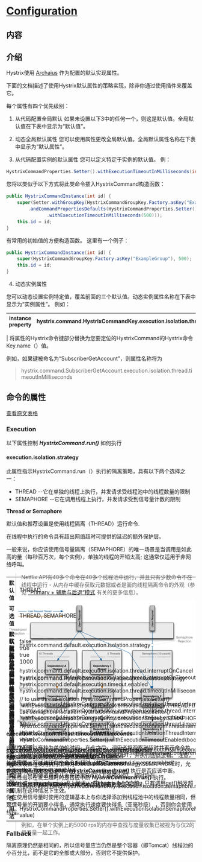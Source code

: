 [Configuration](https://github.com/Netflix/Hystrix/wiki/Configuration)
===
## 内容
<!-- toc -->
## 介绍
Hystrix使用 [Archaius](https://github.com/Netflix/archaius) 作为配置的默认实现属性。

下面的文档描述了使用Hystrix默认属性的策略实现，除非你通过使用插件来覆盖它。

每个属性有四个优先级别：

1. 从代码配置全局默认
如果未设置以下3中的任何一个，则这是默认值。全局默认值在下表中显示为“默认值”。

2. 动态全局默认属性
您可以使用属性更改全局默认值。全局默认属性名称在下表中显示为“默认属性”。

3. 从代码配置实例的默认属性
您可以定义特定于实例的默认值。 例：

```java
HystrixCommandProperties.Setter().withExecutionTimeoutInMilliseconds(int value)
```

您将以类似于以下方式将此类命令插入HystrixCommand构造函数：

```java
public HystrixCommandInstance(int id) {
    super(Setter.withGroupKey(HystrixCommandGroupKey.Factory.asKey("ExampleGroup"))
        .andCommandPropertiesDefaults(HystrixCommandProperties.Setter()
               .withExecutionTimeoutInMilliseconds(500)));
    this.id = id;
}
```

有常用的初始值的方便构造函数。 这里有一个例子：

```java
public HystrixCommandInstance(int id) {
    super(HystrixCommandGroupKey.Factory.asKey("ExampleGroup"), 500);
    this.id = id;
}
```

4. 动态实例属性

您可以动态设置实例特定值，覆盖前面的三个默认值。动态实例属性名称在下表中显示为“实例属性”。
例如：

  instance property |  hystrix.command.HystrixCommandKey.execution.isolation.thread.timeoutInMilliseconds
 -----|------
 |
将属性的Hystrix命令键部分替换为您要定位的HystrixCommand的Hystrix命令Key.name（）值。

例如，如果键被命名为“SubscriberGetAccount”，则属性名称将为
>hystrix.command.SubscriberGetAccount.execution.isolation.thread.timeoutInMilliseconds

## 命令的属性
[查看原文表格](https://github.com/Netflix/Hystrix/wiki/Configuration#command-properties)

### Execution

以下属性控制 ***HystrixCommand.run()*** 如何执行

#### execution.isolation.strategy

此属性指示HystrixCommand.run（）执行的隔离策略，具有以下两个选择之一：

* THREAD --它在单独的线程上执行，并发请求受线程池中的线程数量的限制
* SEMAPHORE --它在调用线程上执行，并发请求受到信号量计数的限制

**Thread or Semaphore**

默认值和推荐设置是使用线程隔离（THREAD）运行命令.

在线程中执行的命令具有超出网络超时可提供的延迟的额外保护层。

一般来说，你应该使用信号量隔离（SEMAPHORE）的唯一场景是当调用是如此高的量（每秒百万次，每个实例），单独的线程的开销太高; 这通常仅适用于非网络呼叫。
>Netflix API有40多个命令在40多个线程池中运行，并且只有少数命令不在线程中运行 - 从内存中缓存获取元数据或者是面向线程隔离命令的外观（参见 [“Primary + 辅助与后退“模式](https://xieyanze.gitbooks.io/hystrix-document/content/use.html#主备fallback) 有关的更多信息）。

![isolation-options-1280.png](images/isolation-options-640.png)

有关此决策的更多信息，请参阅隔离的[工作原理](https://github.com/Netflix/Hystrix/wiki/How-it-Works#isolation)。
<table style="margin-top:-500px;width:100%">
	<tr>
        <th>默认值</th>
        <td>THREAD</td>
    </tr>
    <tr>
        <th>可选值</th>
        <td>THREAD, SEMAPHORE</td>
    </tr>
    <tr>
        <th>默认属性</th>
        <td>hystrix.command.default.execution.isolation.strategy</td>
    </tr>
    <tr>
        <th>实例属性</th>
        <td>hystrix.command.HystrixCommandKey.execution.isolation.strategy</td>
    </tr>
        <tr>
        <th>用法</th>
        <td>	// to use thread isolation
                HystrixCommandProperties.Setter()
                   .withExecutionIsolationStrategy(ExecutionIsolationStrategy.THREAD)
                // to use semaphore isolation
                HystrixCommandProperties.Setter()
                   .withExecutionIsolationStrategy(ExecutionIsolationStrategy.SEMAPHORE)</td>
    </tr>
</table>

#### execution.isolation.thread.timeoutInMilliseconds

此属性设置以毫秒为单位的时间，在此之后，调用者将观察到超时并离开命令执行。 Hystrix将 ***HystrixCommand*** 标记为TIMEOUT，并执行回退逻辑。 注意，如果需要，可以关闭每个命令的超时（参见command.timeout.enabled）。

**注意：**即使调用者从未在结果Future上调用get()，超时将在HystrixCommand.queue()上触发。 在Hystrix 1.4.0之前，只有调用get()触发超时机制在这种情况下生效。

<table style="margin-top:-400px;width:100%">
	<tr>
        <th>默认值</th>
        <td>1000</td>
    </tr>
    <tr>
        <th>默认属性</th>
        <td>hystrix.command.default.execution.isolation.thread.timeoutInMilliseconds</td>
    </tr>
    <tr>
        <th>实例属性</th>
        <td>hystrix.command.HystrixCommandKey.execution.isolation.thread.timeoutInMilliseconds</td>
    </tr>
        <tr>
        <th>用法</th>
        <td>HystrixCommandProperties.Setter().withExecutionTimeoutInMilliseconds(int value)</td>
    </tr>
</table>

#### execution.timeout.enabled

此属性指示 ***HystrixCommand.run()*** 执行是否应该有超时。

<table style="margin-top:-400px;width:100%">
	<tr>
        <th>默认值</th>
        <td>true</td>
    </tr>
    <tr>
        <th>默认属性</th>
        <td>hystrix.command.default.execution.timeout.enabled</td>
    </tr>
    <tr>
        <th>实例属性</th>
        <td>hystrix.command.HystrixCommandKey.execution.timeout.enabled</td>
    </tr>
        <tr>
        <th>用法</th>
        <td>HystrixCommandProperties.Setter().withExecutionTimeoutEnabled(boolean value)</td>
    </tr>
</table>

#### execution.isolation.thread.interruptOnTimeout

此属性指示在发生超时时是否应中断 ***HystrixCommand.run()*** 执行。

<table style="margin-top:-400px;width:100%">
	<tr>
        <th>默认值</th>
        <td>true</td>
    </tr>
    <tr>
        <th>默认属性</th>
        <td>hystrix.command.default.execution.isolation.thread.interruptOnTimeout</td>
    </tr>
    <tr>
        <th>实例属性</th>
        <td>hystrix.command.HystrixCommandKey.execution.isolation.thread.interruptOnTimeout</td>
    </tr>
        <tr>
        <th>用法</th>
        <td>HystrixCommandProperties.Setter().withExecutionIsolationThreadInterruptOnTimeout(boolean value)</td>
    </tr>
</table>

#### execution.isolation.thread.interruptOnCancel

此属性指示当发生取消时，***HystrixCommand.run()*** 执行是否应该中断。

<table style="margin-top:-400px;width:100%">
	<tr>
        <th>默认值</th>
        <td>false</td>
    </tr>
    <tr>
        <th>默认属性</th>
        <td>hystrix.command.default.execution.isolation.thread.interruptOnCancel</td>
    </tr>
    <tr>
        <th>实例属性</th>
        <td>hystrix.command.HystrixCommandKey.execution.isolation.thread.interruptOnCancel</td>
    </tr>
        <tr>
        <th>用法</th>
        <td>HystrixCommandProperties.Setter().withExecutionIsolationThreadInterruptOnCancel(boolean value)</td>
    </tr>
</table>

#### execution.isolation.semaphore.maxConcurrentRequests

此属性设置在使用执行策略为ExecutionIsolationStrategy.SEMAPHORE时，允许执行HystrixCommand.run（）方法的最大请求数。

如果此最大并发限制被命中，则后续请求将被拒绝。

你在使用信号量时使用的逻辑基本上与你选择添加到线程池中的线程数量相同，但是信号量的开销要小得多，通常执行速度要快得多（亚毫秒级） ，否则你会使用线程。

>例如，在单个实例上的5000 rps的内存中查找与度量收集已被视为与仅2的信号量一起工作。

隔离原理仍然是相同的，所以信号量应当仍然是整个容器（即Tomcat）线程池的小百分比，而不是它的全部或大部分，否则它不提供保护。

<table style="margin-top:-400px;width:100%">
	<tr>
        <th>默认值</th>
        <td>10</td>
    </tr>
    <tr>
        <th>默认属性</th>
        <td>hystrix.command.default.execution.isolation.semaphore.maxConcurrentRequests</td>
    </tr>
    <tr>
        <th>实例属性</th>
        <td>hystrix.command.HystrixCommandKey.execution.isolation.semaphore.maxConcurrentRequests</td>
    </tr>
        <tr>
        <th>用法</th>
        <td>HystrixCommandProperties.Setter().withExecutionIsolationSemaphoreMaxConcurrentRequests(int value)</td>
    </tr>
</table>

### Fallback